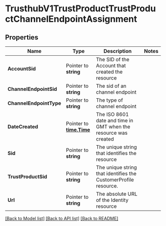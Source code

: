 # TrusthubV1TrustProductTrustProductChannelEndpointAssignment

## Properties
Name | Type | Description | Notes
------------ | ------------- | ------------- | -------------
**AccountSid** | Pointer to **string** | The SID of the Account that created the resource |
**ChannelEndpointSid** | Pointer to **string** | The sid of an channel endpoint |
**ChannelEndpointType** | Pointer to **string** | The type of channel endpoint |
**DateCreated** | Pointer to [**time.Time**](time.Time.md) | The ISO 8601 date and time in GMT when the resource was created |
**Sid** | Pointer to **string** | The unique string that identifies the resource |
**TrustProductSid** | Pointer to **string** | The unique string that identifies the CustomerProfile resource. |
**Url** | Pointer to **string** | The absolute URL of the Identity resource |

[[Back to Model list]](../README.md#documentation-for-models) [[Back to API list]](../README.md#documentation-for-api-endpoints) [[Back to README]](../README.md)


